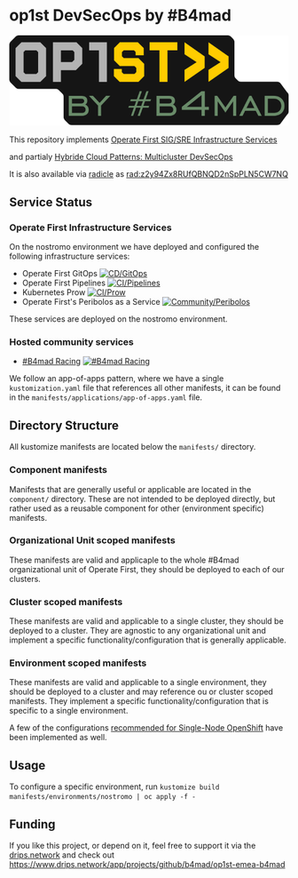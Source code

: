 # op1st DevSecOps by #B4mad

![op1st by #B4mad][op1stb4mad]

This repository implements [Operate First SIG/SRE Infrastructure Services](https://github.com/operate-first/community/issues/251)

and partialy [Hybride Cloud Patterns: Multicluster DevSecOps](https://hybrid-cloud-patterns.io/patterns/devsecops/)

It is also available via [radicle](https://radicle.xyz/guides/user) as [rad:z2y94Zx8RUfQBNQD2nSpPLN5CW7NQ](https://app.radicle.xyz/nodes/seed.radicle.garden/rad:z2y94Zx8RUfQBNQD2nSpPLN5CW7NQ)

## Service Status

### Operate First Infrastructure Services

On the nostromo environment we have deployed and configured the following infrastructure services:

- Operate First GitOps [![CD/GitOps](https://openshift-gitops-server-openshift-gitops.apps.nostromo.erdgeschoss.b4mad.emea.operate-first.cloud/api/badge?name=op1st-gitops&revision=true)](https://openshift-gitops-server-openshift-gitops.apps.nostromo.erdgeschoss.b4mad.emea.operate-first.cloud/applications/op1st-gitops)
- Operate First Pipelines [![CI/Pipelines](https://openshift-gitops-server-openshift-gitops.apps.nostromo.erdgeschoss.b4mad.emea.operate-first.cloud/api/badge?name=pipelines&revision=true)](https://openshift-gitops-server-openshift-gitops.apps.nostromo.erdgeschoss.b4mad.emea.operate-first.cloud/applications/pipelines)
- Kubernetes Prow [![CI/Prow](https://argocd.b4mad.emea.operate-first.cloud/api/badge?name=prow&revision=true)](https://argocd.b4mad.emea.operate-first.cloud/applications/prow)
- Operate First's Peribolos as a Service [![Community/Peribolos](https://argocd.b4mad.emea.operate-first.cloud/api/badge?name=peribolos&revision=true)](https://argocd.b4mad.emea.operate-first.cloud/applications/peribolos)

These services are deployed on the nostromo environment.

### Hosted community services

- [#B4mad Racing](https://b4mad.racing/) [![#B4mad Racing](https://argocd.b4mad.emea.operate-first.cloud/api/badge?name=b4mad-racing&revision=true)](https://argocd.b4mad.emea.operate-first.cloud/applications/b4mad-racing)

We follow an app-of-apps pattern, where we have a single `kustomization.yaml` file that references all other manifests,
it can be found in the `manifests/applications/app-of-apps.yaml` file.

## Directory Structure

All kustomize manifests are located below the `manifests/` directory.

### Component manifests

Manifests that are generally useful or applicable are located in the `component/` directory. These are not intended
to be deployed directly, but rather used as a reusable component for other (environment specific) manifests.

### Organizational Unit scoped manifests

These manifests are valid and applicaple to the whole #B4mad organizational unit of Operate First, they should be
deployed to each of our clusters.

### Cluster scoped manifests

These manifests are valid and applicable to a single cluster, they should be deployed to a cluster. They are agnostic
to any organizational unit and implement a specific functionality/configuration that is generally applicable.

### Environment scoped manifests

These manifests are valid and applicable to a single environment, they should be deployed to a cluster and may reference
ou or cluster scoped manifests. They implement a specific functionality/configuration that is specific to a single
environment.

A few of the configurations [recommended for Single-Node OpenShift](https://docs.openshift.com/container-platform/4.12/scalability_and_performance/ztp_far_edge/ztp-reference-cluster-configuration-for-vdu.html) have been implemented as well.

## Usage

To configure a specific environment, run `kustomize build manifests/environments/nostromo | oc apply -f -`

[op1stb4mad]: images/op1stb4mad.svg "Op1st by #B4mad"

## Funding

If you like this project, or depend on it, feel free to support it via the [drips.network](https://www.drips.network) and check out <https://www.drips.network/app/projects/github/b4mad/op1st-emea-b4mad>
